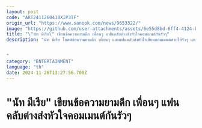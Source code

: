 ```yaml
---
layout: post
code: "ART2411260418XIP3TF"
origin_url: "https://www.sanook.com/news/9653322/"
image: "https://github.com/user-attachments/assets/6e55d8bd-6ff4-4124-bedf-7b8606748e38"
title: "\"นัท มีเรีย\" เขียนข้อความยามดึก เพื่อนๆ แฟนคลับต่างส่งหัวใจคอมเมนต์กันรัวๆ"
description: "นัท มีเรีย โพสต์ข้อความยามดึก เพื่อนๆ และแฟนคลับส่งหัวใจเขียนคอมเมนต์สวยให้รัวๆ เลยทีเดียว


"
category: "ENTERTAINMENT"
language: "th"
date: 2024-11-26T13:27:56.700Z
---
```


# "นัท มีเรีย" เขียนข้อความยามดึก เพื่อนๆ แฟนคลับต่างส่งหัวใจคอมเมนต์กันรัวๆ